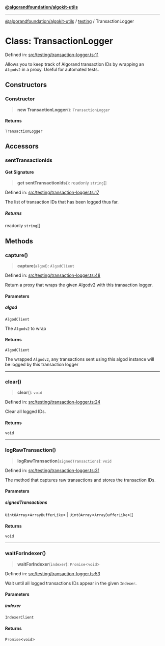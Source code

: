 [**@algorandfoundation/algokit-utils**](../../README.md)

***

[@algorandfoundation/algokit-utils](../../README.md) / [testing](../README.md) / TransactionLogger

# Class: TransactionLogger

Defined in: [src/testing/transaction-logger.ts:11](https://github.com/algorandfoundation/algokit-utils-ts/blob/main/src/testing/transaction-logger.ts#L11)

Allows you to keep track of Algorand transaction IDs by wrapping an `Algodv2` in a proxy.
Useful for automated tests.

## Constructors

### Constructor

> **new TransactionLogger**(): `TransactionLogger`

#### Returns

`TransactionLogger`

## Accessors

### sentTransactionIds

#### Get Signature

> **get** **sentTransactionIds**(): readonly `string`[]

Defined in: [src/testing/transaction-logger.ts:17](https://github.com/algorandfoundation/algokit-utils-ts/blob/main/src/testing/transaction-logger.ts#L17)

The list of transaction IDs that has been logged thus far.

##### Returns

readonly `string`[]

## Methods

### capture()

> **capture**(`algod`): `AlgodClient`

Defined in: [src/testing/transaction-logger.ts:48](https://github.com/algorandfoundation/algokit-utils-ts/blob/main/src/testing/transaction-logger.ts#L48)

Return a proxy that wraps the given Algodv2 with this transaction logger.

#### Parameters

##### algod

`AlgodClient`

The `Algodv2` to wrap

#### Returns

`AlgodClient`

The wrapped `Algodv2`, any transactions sent using this algod instance will be logged by this transaction logger

***

### clear()

> **clear**(): `void`

Defined in: [src/testing/transaction-logger.ts:24](https://github.com/algorandfoundation/algokit-utils-ts/blob/main/src/testing/transaction-logger.ts#L24)

Clear all logged IDs.

#### Returns

`void`

***

### logRawTransaction()

> **logRawTransaction**(`signedTransactions`): `void`

Defined in: [src/testing/transaction-logger.ts:31](https://github.com/algorandfoundation/algokit-utils-ts/blob/main/src/testing/transaction-logger.ts#L31)

The method that captures raw transactions and stores the transaction IDs.

#### Parameters

##### signedTransactions

`Uint8Array`\<`ArrayBufferLike`\> | `Uint8Array`\<`ArrayBufferLike`\>[]

#### Returns

`void`

***

### waitForIndexer()

> **waitForIndexer**(`indexer`): `Promise`\<`void`\>

Defined in: [src/testing/transaction-logger.ts:53](https://github.com/algorandfoundation/algokit-utils-ts/blob/main/src/testing/transaction-logger.ts#L53)

Wait until all logged transactions IDs appear in the given `Indexer`.

#### Parameters

##### indexer

`IndexerClient`

#### Returns

`Promise`\<`void`\>
